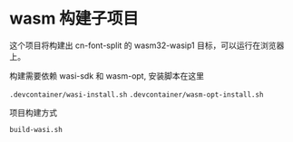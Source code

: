 # wasm 构建子项目

这个项目将构建出 cn-font-split 的 wasm32-wasip1 目标，可以运行在浏览器上。

构建需要依赖 wasi-sdk 和 wasm-opt, 安装脚本在这里

`.devcontainer/wasi-install.sh`
`.devcontainer/wasm-opt-install.sh`

项目构建方式

`build-wasi.sh`
